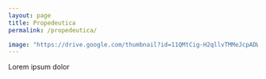 ```yaml
---
layout: page
title: Propedeutica
permalink: /propedeutica/

image: "https://drive.google.com/thumbnail?id=11QMtCig-H2qllvTMMeJcpADW0Pz5mvJK&sz=w1000"
---
```


Lorem ipsum dolor
